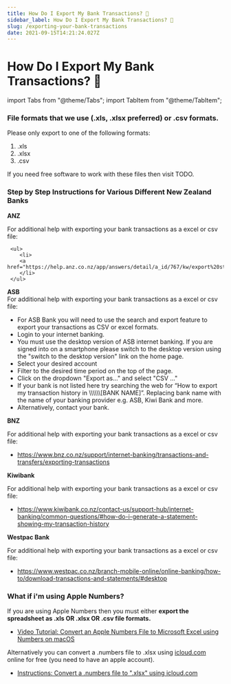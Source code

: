 ```yaml
---
title: How Do I Export My Bank Transactions? 📁
sidebar_label: How Do I Export My Bank Transactions? 📁
slug: /exporting-your-bank-transactions
date: 2021-09-15T14:21:24.027Z
---
```

# How Do I Export My Bank Transactions? 📁

import Tabs from "@theme/Tabs";
import TabItem from "@theme/TabItem";

### File formats that we use (.xls, .xlsx preferred) or .csv formats.

Please only export to one of the following formats:

1. .xls 
2. .xlsx
3. .csv

If you need free software to work with these files then visit TODO. 

### Step by Step Instructions for Various Different New Zealand Banks 

<Tabs>
  <TabItem value="anz" label="ANZ" default>
     <strong>ANZ</strong> <br/>
     <p>For additional help with exporting your bank transactions as a excel or csv file:</p>
     
     <ul>
        <li>
        <a href="https://help.anz.co.nz/app/answers/detail/a_id/767/kw/export%20statement%20as%20csv%20file/related/1">https://help.anz.co.nz/app/answers/detail/a_id/767/kw/export%20statement%20as%20csv%20file/related/1</a>
        </li>
     </ul>
         
  </TabItem>
  <TabItem value="asb" label="ASB">
       <strong>ASB</strong> <br/>
       For additional help with exporting your bank transactions as a excel or csv file:
<ul>
<li>For ASB Bank you will need to use the search and export feature to export your transactions as CSV or excel formats. </li>
<li>Login to your internet banking.  </li>
<li>You must use the desktop version of ASB internet banking. If you are signed into on a smartphone please switch to the desktop version using the "switch to the desktop version" link on the home page.  </li>
<li>Select your desired account  </li>
<li>Filter to the desired time period on the top of the page.  </li>
<li>Click on the dropdown "Export as..." and select "CSV ..." </li>
<li>If your bank is not listed here try searching the web for “How to export my transaction history in \\\\\\[BANK NAME]”. Replacing bank name with the name of your banking provider e.g. ASB, Kiwi Bank and more. </li>
<li>Alternatively, contact your bank. </li>
</ul>
  </TabItem>
<TabItem value="bnz" label="BNZ">
    <strong>BNZ</strong> <br/>
     <p>For additional help with exporting your bank transactions as a excel or csv file:</p>
         <ul>
        <li>
    <a href="https://www.bnz.co.nz/support/internet-banking/transactions-and-transfers/exporting-transactions">https://www.bnz.co.nz/support/internet-banking/transactions-and-transfers/exporting-transactions</a>
    </li>
    </ul>
  </TabItem>
  <TabItem value="kiwibank" label="Kiwibank">
        <strong>Kiwibank</strong> <br/>
     <p>For additional help with exporting your bank transactions as a excel or csv file:</p>
         <ul>
        <li>
        <a href="https://www.kiwibank.co.nz/contact-us/support-hub/internet-banking/common-questions/#how-do-i-generate-a-statement-showing-my-transaction-history">https://www.kiwibank.co.nz/contact-us/support-hub/internet-banking/common-questions/#how-do-i-generate-a-statement-showing-my-transaction-history</a> 
      </li>
      </ul>
    </TabItem>
<TabItem value="westpac" label="Westpac Bank">
   <strong>Westpac Bank</strong> <br/>
     <p>For additional help with exporting your bank transactions as a excel or csv file:</p>
         <ul>
        <li>
    <a href="https://www.westpac.co.nz/branch-mobile-online/online-banking/how-to/download-transactions-and-statements/#desktop">
  https://www.westpac.co.nz/branch-mobile-online/online-banking/how-to/download-transactions-and-statements/#desktop
    </a>
    </li>
    </ul>
  </TabItem>
  </Tabs>

### What if i'm using Apple Numbers?

If you are using Apple Numbers then you must either **export the spreadsheet as .xls OR .xlsx OR .csv file formats.** 

* [Video Tutorial: Convert an Apple Numbers File to Microsoft Excel using Numbers on macOS](https://youtu.be/VXr6zBATvzE?t=10)

Alternatively you can convert a .numbers file to .xlsx using [icloud.com](https://icloud.com) online for free (you need to have an apple account). 

* [Instructions: Convert a .numbers file to ".xlsx" using icloud.com](https://support.apple.com/en-us/HT205391#numbersforicloud)